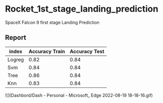 # Rocket_1st_stage_landing_prediction
SpaceX  Falcon 9 first stage Landing Prediction

## Report
|index|Accuracy Train|Accuracy Test|
|---|---|---|
|Logreg|0\.82|0\.84|
|Svm|0\.84|0\.84|
|Tree|0\.86|0\.84|
|Knn|0\.83|0\.84|

![](Dashbord/Dash - Personal - Microsoft_ Edge 2022-08-19 18-18-16.gif)
